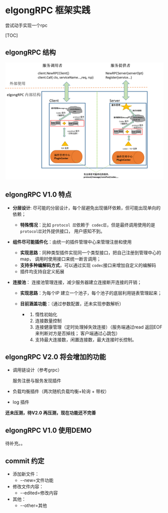 # elgongRPC 框架实践
尝试动手实现一个rpc



[TOC]

## elgongRPC 结构

![框架](https://github.com/elgong/elgongRPC/blob/master/rpc.png)



## elgongRPC  V1.0 特点

- **分层设计**: 尽可能的分层设计，每个层避免出现循环依赖，但可能出现单向的依赖；

  - **特殊情况**：比如 `protocol 层`依赖于` codec层`，但是最终调用使用的是`protocol层`对外提供接口， 用户感知不到。 

- **组件尽可能插件化**：由统一的插件管理中心来管理注册和使用

  - **实现思路**：同种类型插件实现同一个类型接口，把自己注册到管理中心的map， 调用时使用接口来统一断言调用；
  - **支持多种编解码方式**，可以通过实现 `codec`接口来增加自定义的编解码
  - 插件均支持自定义拓展

- **连接池**： 连接池管理连接，减少服务器建立连接断开连接的开销；

  - **实现思路**：为每个IP 建立一个池子，每个池子的底层利用链表管理起来；

  - **目前涵盖功能**：（通过参数配置，还未实现参数解析）

    - 1. 惰性初始化
      2. 连接数量控制
      3. 连接健康管理（定时处理掉失效连接）（服务端通过read 返回EOF来判断对方是否掉线； 客户端通过心跳包）
      4. 支持最大连接数，闲置连接数，最大连接时长控制。

    

##  elgongRPC V2.0 将会增加的功能

- 调用链设计（参考grpc）

  服务注册与服务发现插件

- 负载均衡插件（两次随机负载均衡+轮询 + 带权）

- log 插件

**还未压测，待V2.0 再压测，现在功能还不完善**

## elgongRPC V1.0 使用DEMO

待补充。。



## commit 约定

- 添加新文件：
  - --new=文件功能
- 修改文件内容：
  - --edited=修改内容
- 其他：
  - --other=其他